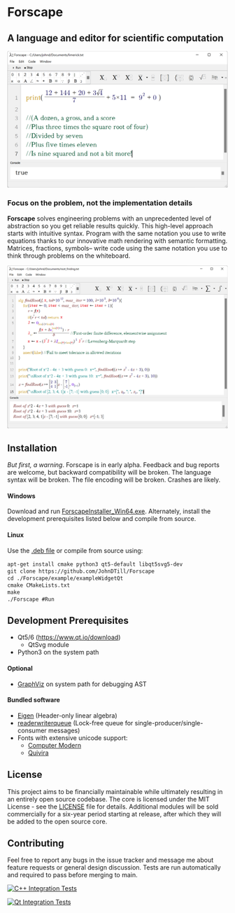 # Forscape
## A language and editor for scientific computation

![alt text](limerick.png?raw=true "Forscape")

### Focus on the problem, not the implementation details

**Forscape** solves engineering problems with an unprecedented level of abstraction so you get reliable results quickly. This high-level approach starts with intuitive syntax. Program with the same notation you use to write equations thanks to our innovative math rendering with semantic formatting. Matrices, fractions, symbols– write code using the same notation you use to think through problems on the whiteboard.

![alt text](root_finding.png?raw=true "Forscape")

## Installation

*But first, a warning*. Forscape is in early alpha. Feedback and bug reports are welcome, but backward compatibility will be broken. The language syntax will be broken. The file encoding will be broken. Crashes are likely.

#### Windows

Download and run [ForscapeInstaller_Win64.exe](https://github.com/JohnDTill/Forscape/releases/download/pre-alpha-0.0.2/ForscapeInstaller_Win64.exe).
Alternately, install the development prerequisites listed below and compile from source.

#### Linux
Use the [.deb file](https://github.com/JohnDTill/Forscape/releases/download/pre-alpha-0.0.2/forscape_0.0.1_amd64.deb) or compile from source using:
```
apt-get install cmake python3 qt5-default libqt5svg5-dev
git clone https://github.com/JohnDTill/Forscape
cd ./Forscape/example/exampleWidgetQt
cmake CMakeLists.txt
make
./Forscape #Run
```

## Development Prerequisites

* Qt5/6 (https://www.qt.io/download)
  * QtSvg module
* Python3 on the system path

#### Optional
* [GraphViz](https://graphviz.org/) on system path for debugging AST

#### Bundled software

* [Eigen](http://eigen.tuxfamily.org/index.php?title=Main_Page) (Header-only linear algebra)
* [readerwriterqueue](https://github.com/cameron314/readerwriterqueue) (Lock-free queue for single-producer/single-consumer messages)
* Fonts with extensive unicode support:
  * [Computer Modern](https://www.fontsquirrel.com/fonts/computer-modern)
  * [Quivira](http://quivira-font.com/)

## License

This project aims to be financially maintainable while ultimately resulting in an entirely open source codebase. The core is licensed under the MIT License - see the [LICENSE](LICENSE) file for details. Additional modules will be sold commercially for a six-year period starting at release, after which they will be added to the open source core.

## Contributing

Feel free to report any bugs in the issue tracker and message me about feature requests or general design discussion. Tests are run automatically and required to pass before merging to main.

[![C++ Integration Tests](https://github.com/JohnDTill/Forscape/actions/workflows/cpp_integration_tests.yml/badge.svg?event=push)](https://github.com/JohnDTill/Forscape/actions/workflows/cpp_integration_tests.yml)

[![Qt Integration Tests](https://github.com/JohnDTill/Forscape/actions/workflows/qt_integration_tests.yml/badge.svg?event=push)](https://github.com/JohnDTill/Forscape/actions/workflows/qt_integration_tests.yml)
